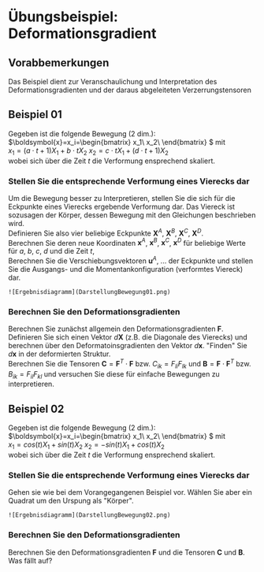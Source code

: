 # Übungsbeispiel: Deformationsgradient

## Vorabbemerkungen
Das Beispiel dient zur Veranschaulichung und Interpretation des Deformationsgradienten und der daraus abgeleiteten Verzerrungstensoren

## Beispiel 01
Gegeben ist die folgende Bewegung (2 dim.):  
$\boldsymbol{x}=x_i=\begin{bmatrix}
x_1\\
x_2\\
\end{bmatrix} $ mit  
${x}_1=(a\cdot t+1)X_1+b\cdot t X_2$
${x}_2=c\cdot t X_1+(d\cdot t+1) X_2$  
wobei sich über die Zeit $t$ die Verformung ensprechend skaliert. 

### Stellen Sie die entsprechende Verformung eines Vierecks dar
Um die Bewegung besser zu Interpretieren, stellen Sie die sich für die Eckpunkte eines Vierecks ergebende Verformung dar. Das Viereck ist sozusagen der Körper, dessen Bewegung mit den Gleichungen beschrieben wird.  
Definieren Sie also vier beliebige Eckpunkte $\boldsymbol{X}^A$, $\boldsymbol{X}^B$, $\boldsymbol{X}^C$, $\boldsymbol{X}^D$.  
Berechnen Sie deren neue Koordinaten $\boldsymbol{x}^A$, $\boldsymbol{x}^B$, $\boldsymbol{x}^C$, $\boldsymbol{x}^D$ für beliebige Werte für $a$, $b$, $c$, $d$ und die Zeit $t$,  
Berechnen Sie die Verschiebungsvektoren $\boldsymbol{u}^A$, ... der Eckpunkte und stellen Sie die Ausgangs- und die Momentankonfiguration (verformtes Viereck) dar.  


```{dropdown} Hier ist ein Beispiel für die Umsetzung in EXCEL
![Ergebnisdiagramm](DarstellungBewegung01.png)
```

### Berechnen Sie den Deformationsgradienten
Berechnen Sie zunächst allgemein den Deformationsgradienten $\boldsymbol{F}$. Definieren Sie sich einen Vektor $d\boldsymbol{X}$ (z.B. die Diagonale des Vierecks) und berechnen über den Deformatoinsgradienten den Vektor $d\boldsymbol{x}$. "Finden" Sie  $d\boldsymbol{x}$ in der deformierten Struktur.  
Berechnen Sie die Tensoren $\boldsymbol{C}=\boldsymbol{F}^{T}\cdot\boldsymbol{F}$ bzw. $C_{ik}=F_{li} F_{lk}$ und $\boldsymbol{B}=\boldsymbol{F}\cdot\boldsymbol{F}^{T}$ bzw. $B_{ik}=F_{il} F_{kl}$ und versuchen Sie diese für einfache Bewegungen zu interpretieren.


## Beispiel 02
Gegeben ist die folgende Bewegung (2 dim.):  
$\boldsymbol{x}=x_i=\begin{bmatrix}
x_1\\
x_2\\
\end{bmatrix} $ mit  
${x}_1=cos(t) X_1+ sin(t) X_2$
${x}_2=-sin(t) X_1+cos(t) X_2$  
wobei sich über die Zeit $t$ die Verformung ensprechend skaliert. 

### Stellen Sie die entsprechende Verformung eines Vierecks dar
Gehen sie wie bei dem Vorangegangenen Beispiel vor. Wählen Sie aber ein Quadrat um den Urspung als "Körper".

```{dropdown} Hier ist ein Beispiel für die Umsetzung in EXCEL
![Ergebnisdiagramm](DarstellungBewegung02.png)
```

### Berechnen Sie den Deformationsgradienten
Berechnen Sie den Deformationsgradienten $\boldsymbol{F}$ und die Tensoren $\boldsymbol{C}$ und $\boldsymbol{B}$. Was fällt auf?